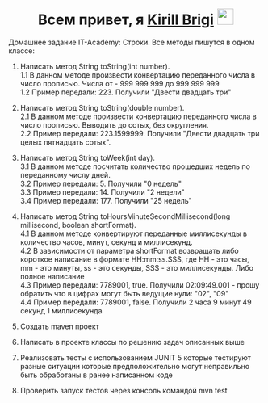 
<h1 align="center">Всем привет, я <a href="https://daniilshat.ru/" target="_blank">Kirill Brigi</a> 
<img src="https://github.com/blackcater/blackcater/raw/main/images/Hi.gif" height="32"/></h1>


Домашнее задание IT-Academy: 
Строки. Все методы пишутся в одном классе:
1. Написать метод String toString(int number).  
   1.1 В данном методе произвести конвертацию переданного числа в число прописью. Числа от - 999 999 999 до 999 999 999  
   1.2 Пример передали: 223. Получили "Двести двадцать три"  

2. Написать метод String toString(double number).  
   2.1 В данном методе произвести конвертацию переданного числа в число прописью. Выводить до сотых, без округления.  
   2.2 Пример передали: 223.1599999. Получили "Двести двадцать три целых пятнадцать сотых".  

3. Написать метод String toWeek(int day).  
   3.1 В данном методе посчитать количество прошедших недель по переданному числу дней.  
   3.2 Пример передали: 5. Получили "0 недель"  
   3.3 Пример передали: 14. Получили "2 недели"  
   3.4 Пример передали: 177. Получили "25 недель"  

4. Написать метод String toHoursMinuteSecondMillisecond(long millisecond, boolean shortFormat).  
   4.1 В данном методе конвертируют переданные миллисекунды в количество часов, минут, секунд и миллисекунд.  
   4.2 В зависимости от параметра shortFormat возвращать либо короткое написание в формате HH:mm:ss.SSS, где HH - это часы, mm - это минуты, ss - это секунды, SSS - это миллисекунды. Либо полное написание  
   4.3 Пример передали: 7789001, true. Получили 02:09:49.001 - прошу обратить что в цифрах могут быть ведущие нули: "02", "09"  
   4.4 Пример передали: 7789001, false. Получили 2 часа 9 минут 49 секунд 1 миллисекунда  


5. Создать maven проект  
6. Написать в проекте классы по решению задач описанных выше  
7. Реализовать тесты с использованием JUNIT 5 которые тестируют разные ситуации которые предположительно могут неправильно быть обработаны в ранее написанном коде  
8. Проверить запуск тестов через консоль командой mvn test  
